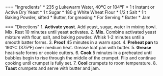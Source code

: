 === "Ingredients"
    * 235 g Lukewarm Water, 40ºC or 104ºF
    * 1 t Instant or Active Dry Yeast
    * 1 t Sugar
    * 180 g White Wheat Flour
    * 1/2 t Salt
    * 1 t Baking Powder, sifted
    * Butter, for greasing
    * For Serving
        * Butter
        * Jam

=== "Directions"
    1. **Activate yeast**. Add yeast, sugar, water in mixing bowl. Mix. Rest 10 minutes until yeast activates.
    2. **Mix.** Combine activated yeast mixture with flour, salt, and baking powder. Whisk 1-2 minutes until a smooth batter forms.
    3. **Proof** 45 minutes in a warm spot.
    4. **Preheat pan** to 190ºC (375ºF) over medium heat. Grease loaf pan with butter.
    5. **Grease** heat-safe forms or cookie cutters.
    6. **Cook** 5 minutes in a preheated until bubbles begin to rise through the middle of the crumpet. Flip and continue cooking until crumpet is fully set.
    7. **Cool** crumpets to room temperature.
    8. **Toast** crumpets and serve with butter and jam.

[^kirkwood]:
    Kirkwood, John.
    ["English Crumpets."](https://profoodhomemade.com/crumpets/)
    _Profoodhomemade._
    19 March 2023.
[^kirkwood_youtube]:
    Kirkwood, John.
    ["Crumpets, you'll never buy another crumpet from the store."](https://www.youtube.com/watch?v=ganHDnSz3yw)
    [_YouTube: @JohnKirkwoodProFoodHomemade._](https://www.youtube.com/@JohnKirkwoodProFoodHomemade)
    19 March 2023.

